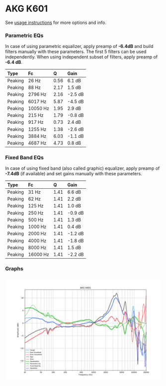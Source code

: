 # AKG K601
See [usage instructions](https://github.com/jaakkopasanen/AutoEq#usage) for more options and info.

### Parametric EQs
In case of using parametric equalizer, apply preamp of **-6.4dB** and build filters manually
with these parameters. The first 5 filters can be used independently.
When using independent subset of filters, apply preamp of **-6.4 dB**.

| Type    | Fc       |    Q | Gain    |
|:--------|:---------|:-----|:--------|
| Peaking | 26 Hz    | 0.56 | 6.1 dB  |
| Peaking | 88 Hz    | 2.17 | 1.5 dB  |
| Peaking | 2796 Hz  | 2.16 | -2.5 dB |
| Peaking | 6017 Hz  | 5.87 | -4.5 dB |
| Peaking | 10050 Hz | 1.95 | 2.9 dB  |
| Peaking | 215 Hz   | 1.79 | -0.8 dB |
| Peaking | 917 Hz   | 0.73 | 2.4 dB  |
| Peaking | 1255 Hz  | 1.38 | -2.6 dB |
| Peaking | 3884 Hz  | 6.03 | -1.1 dB |
| Peaking | 4687 Hz  | 4.73 | 0.8 dB  |

### Fixed Band EQs
In case of using fixed band (also called graphic) equalizer, apply preamp of **-7.4dB**
(if available) and set gains manually with these parameters.

| Type    | Fc       |    Q | Gain    |
|:--------|:---------|:-----|:--------|
| Peaking | 31 Hz    | 1.41 | 6.6 dB  |
| Peaking | 62 Hz    | 1.41 | 2.2 dB  |
| Peaking | 125 Hz   | 1.41 | 1.0 dB  |
| Peaking | 250 Hz   | 1.41 | -0.9 dB |
| Peaking | 500 Hz   | 1.41 | 1.3 dB  |
| Peaking | 1000 Hz  | 1.41 | 0.4 dB  |
| Peaking | 2000 Hz  | 1.41 | -1.2 dB |
| Peaking | 4000 Hz  | 1.41 | -1.8 dB |
| Peaking | 8000 Hz  | 1.41 | 1.5 dB  |
| Peaking | 16000 Hz | 1.41 | -2.2 dB |

### Graphs
![](./AKG%20K601.png)